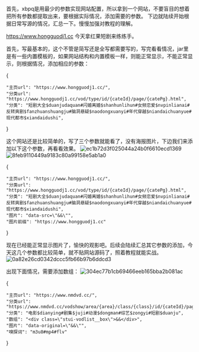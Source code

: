 首先，xbpq是用最少的参数实现网站配置，所以拿到一个网站，不要盲目的想着把所有参数都提取出来，要根据实际情况，添加需要的参数。
下边就陆续开始根据日常写源的情况，汇总一下。慢慢加强对教程的理解。

https://www.hongguodj1.cc  今天拿红果短剧来练练手。

首先，写最基本的，这个不管是简写还是全写都需要写的，写完看看情况，jar里是有一些内置模板的，如果网站结构和内置模板一样，则能正常显示，不能正常显示，则根据情况，添加相应的参数：

{

    "主页url": "https://www.hongguodj1.cc/",
    "分类url": "https://www.hongguodj1.cc/vod/type/id/{cateId}/page/{catePg}.html",	
    "分类": "短剧大全$duanjudaquan#闪婚离婚$shanhunlihun#女频恋爱$nvpinlianai#反转爽剧$fanzhuanshuangju#脑洞悬疑$naodongxuanyi#年代穿越$niandaichuanyue#现代都市$xiandaidushi",
  }

这个网站还是比较简单的，写了三个参数就能看了，没有海报图片，下边我们来添加以下这个参数，再看看效果。
![ec1b72d3f025044a24b0f6610ecd1369](https://github.com/user-attachments/assets/f4086243-36c5-4899-ab48-d33390cdb5d2)    ![8feb9110449a9183c80a99158e5ab1a0](https://github.com/user-attachments/assets/a6e2d855-875e-4d26-b5e9-75b56171c34f)

{

    "主页url": "https://www.hongguodj1.cc/",
    "分类url": "https://www.hongguodj1.cc/vod/type/id/{cateId}/page/{catePg}.html",	
    "分类": "短剧大全$duanjudaquan#闪婚离婚$shanhunlihun#女频恋爱$nvpinlianai#反转爽剧$fanzhuanshuangju#脑洞悬疑$naodongxuanyi#年代穿越$niandaichuanyue#现代都市$xiandaidushi",
    "图片": "data-src=\"&&\"",
    "图片前缀": "https://www.hongguodj1.cc"
    
  }

  现在已经能正常显示图片了，愉快的观影吧。后续会陆续汇总其它参数的添加，今天这几个参数都比较简单，就不贴网站源码了，照着教程就能实战。
  ![0a82e26cd0342dccc5fb66b97b6ddcd3](https://github.com/user-attachments/assets/f15e6c77-f805-45f2-81b2-0ea8e93161cf)

  出现下面情况，需要添加数组：
  ![304ec77b1cb69466eeb165bba2b081ac](https://github.com/user-attachments/assets/6c699a30-88a9-4ae6-a176-51bb621520f9)

  {
  
    "主页url": "https://www.nmdvd.cc/",
    "分类url": "https://www.nmdvd.cc/vodshow/area/{area}/class/{class}/id/{cateId}/page/{catePg}/year/{year}.html",  
    "分类": "电影$dianying#剧集$juji#动漫$dongman#综艺$zongyi#短剧$duanju",
    "数组": "<div class=\"stui-vodlist__box\">&&</div>",
    "图片": "data-original=\"&&\"",
    "嗅探词": "m3u8#mp4#flv"
    
  }



